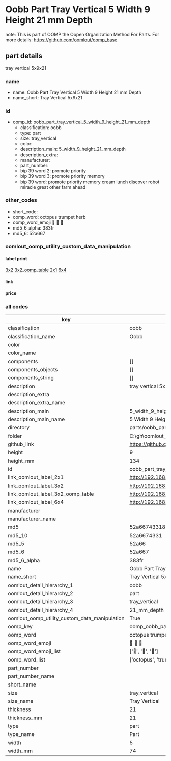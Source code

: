 # Oobb Part Tray Vertical 5 Width 9 Height 21 mm Depth  

note: This is part of OOMP the Oopen Organization Method For Parts. For more details: https://github.com/oomlout/oomp_base

##  part details
  



tray vertical 5x9x21



### name
* name: Oobb Part Tray Vertical 5 Width 9 Height 21 mm Depth
* name_short: Tray Vertical 5x9x21 
### id
* oomp_id: oobb_part_tray_vertical_5_width_9_height_21_mm_depth
  * classification: oobb
  * type: part
  * size: tray_vertical
  * color: 
  * description_main: 5_width_9_height_21_mm_depth
  * description_extra: 
  * manufacturer: 
  * part_number: 
  * bip 39 word 2: promote priority
  * bip 39 word 3: promote priority memory
  * bip 39 word: promote priority memory cream lunch discover robot miracle great other farm ahead

### other_codes
* short_code: 
* oomp_word: octopus trumpet herb
* oomp_word_emoji :octopus: :trumpet: :herb:
* md5_6_alpha: 383fr
* md5_6: 52a667






### oomlout_oomp_utility_custom_data_manipulation
#### label print
[3x2](http://192.168.1.245:1112/?label=oomp%20383fr)
[3x2_oomp_table](http://192.168.1.108:1112/?label=oomp%20383fr)
[2x1](http://192.168.1.242:1112/?label=oomp%20383fr)
[6x4](http://192.168.1.55:1112/?label=oomp%20383fr)    

#### link

                              

#### price







### all codes 
| key | value |  
| --- | --- |  
| classification | oobb |  
| classification_name | Oobb |  
| color |  |  
| color_name |  |  
| components | [] |  
| components_objects | [] |  
| components_string | [] |  
| description | tray vertical 5x9x21 |  
| description_extra |  |  
| description_extra_name |  |  
| description_main | 5_width_9_height_21_mm_depth |  
| description_main_name | 5 Width 9 Height 21 mm Depth |  
| directory | parts/oobb_part_tray_vertical_5_width_9_height_21_mm_depth |  
| folder | C:\gh\oomlout_oobb_version_4_generated_parts\parts\oobb_part_tray_vertical_5_width_9_height_21_mm_depth |  
| github_link | https://github.com/oomlout/oomlout_oomp_part_src/tree/main/parts/oobb_part_tray_vertical_5_width_9_height_21_mm_depth |  
| height | 9 |  
| height_mm | 134 |  
| id | oobb_part_tray_vertical_5_width_9_height_21_mm_depth |  
| link_oomlout_label_2x1 | http://192.168.1.242:1112/?label=oomp%20383fr |  
| link_oomlout_label_3x2 | http://192.168.1.245:1112/?label=oomp%20383fr |  
| link_oomlout_label_3x2_oomp_table | http://192.168.1.108:1112/?label=oomp%20383fr |  
| link_oomlout_label_6x4 | http://192.168.1.55:1112/?label=oomp%20383fr |  
| manufacturer |  |  
| manufacturer_name |  |  
| md5 | 52a66743318d7764fbc2932f15eabd61 |  
| md5_10 | 52a6674331 |  
| md5_5 | 52a66 |  
| md5_6 | 52a667 |  
| md5_6_alpha | 383fr |  
| name | Oobb Part Tray Vertical 5 Width 9 Height 21 mm Depth |  
| name_short | Tray Vertical 5x9x21  |  
| oomlout_detail_hierarchy_1 | oobb |  
| oomlout_detail_hierarchy_2 | part |  
| oomlout_detail_hierarchy_3 | tray_vertical |  
| oomlout_detail_hierarchy_4 | 21_mm_depth |  
| oomlout_oomp_utility_custom_data_manipulation | True |  
| oomp_key | oomp_oobb_part_tray_vertical_5_width_9_height_21_mm_depth |  
| oomp_word | octopus trumpet herb |  
| oomp_word_emoji | :octopus: :trumpet: :herb: |  
| oomp_word_emoji_list | [':octopus:', ':trumpet:', ':herb:'] |  
| oomp_word_list | ['octopus', 'trumpet', 'herb'] |  
| part_number |  |  
| part_number_name |  |  
| short_name |  |  
| size | tray_vertical |  
| size_name | Tray Vertical |  
| thickness | 21 |  
| thickness_mm | 21 |  
| type | part |  
| type_name | Part |  
| width | 5 |  
| width_mm | 74 |  
